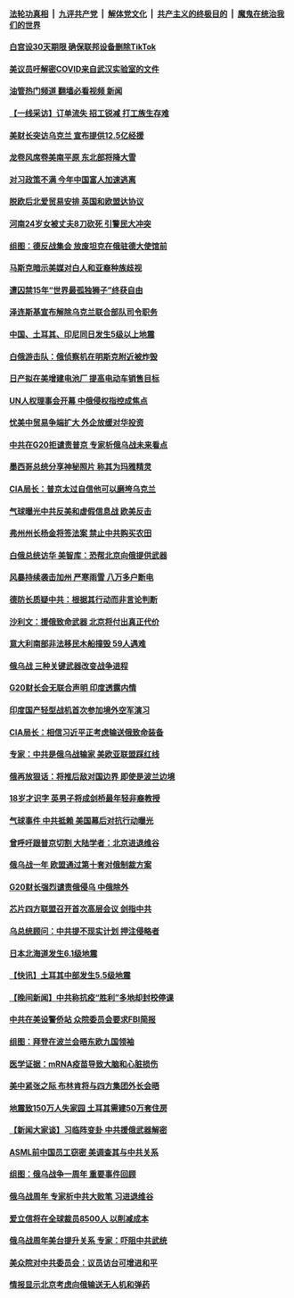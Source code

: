 ####  [法轮功真相](../../../../basic/blob/master/README.md?t=02281212) &nbsp;|&nbsp; [九评共产党](../../../../9ping.md/blob/master/README.md?t=02281212) &nbsp;|&nbsp; [解体党文化](../../../../jtdwh.md/blob/master/README.md?t=02281212)  &nbsp;|&nbsp; [共产主义的终极目的](../../../../gczydzjmd.md/blob/master/README.md?t=02281212) &nbsp;|&nbsp; [魔鬼在统治我们的世界](../../../../mgztzwmdsj.md/blob/master/README.md?t=02281212) 

#### [白宫设30天期限 确保联邦设备删除TikTok](../pages/nsc418/n13939726.md?t=02281212) 

#### [美议员吁解密COVID来自武汉实验室的文件](../pages/nsc418/n13939562.md?t=02281212) 

#### [油管热门频道 翻墙必看视频 新闻](http://129.146.143.75:81/youtube.html?02281212)

#### [【一线采访】订单流失 招工锐减 打工族生存难](../pages/nsc418/n13939333.md?t=02281212) 

#### [美财长突访乌克兰 宣布提供12.5亿经援](../pages/nsc418/n13939563.md?t=02281212) 

#### [龙卷风席卷美南平原 东北部将降大雪](../pages/nsc418/n13939509.md?t=02281212) 

#### [对习政策不满 今年中国富人加速逃离](../pages/nsc418/n13939543.md?t=02281212) 

#### [脱欧后北爱贸易安排 英国和欧盟达协议](../pages/nsc418/n13939399.md?t=02281212) 

#### [河南24岁女被丈夫8刀砍死 引警民大冲突](../pages/nsc418/n13939491.md?t=02281212) 

#### [组图：德反战集会 放废坦克在俄驻德大使馆前](../pages/nsc418/n13939305.md?t=02281212) 

#### [马斯克暗示美媒对白人和亚裔种族歧视](../pages/nsc418/n13939492.md?t=02281212) 

#### [遭囚禁15年“世界最孤独狮子”终获自由](../pages/nsc418/n13939260.md?t=02281212) 

#### [泽连斯基宣布解除乌克兰联合部队司令职务](../pages/nsc418/n13939464.md?t=02281212) 

#### [中国、土耳其、印尼同日发生5级以上地震](../pages/nsc418/n13939363.md?t=02281212) 

#### [白俄游击队：俄侦察机在明斯克附近被炸毁](../pages/nsc418/n13939375.md?t=02281212) 



#### [日产拟在美增建电池厂 提高电动车销售目标](../pages/nsc418/n13939283.md?t=02281212) 


#### [UN人权理事会开幕 中俄侵权指控成焦点](../pages/nsc418/n13939242.md?t=02281212) 

#### [忧美中贸易争端扩大 外企放缓对华投资](../pages/nsc418/n13939110.md?t=02281212) 

#### [中共在G20拒谴责普京 专家析俄乌战未来看点](../pages/nsc418/n13936652.md?t=02281212) 

#### [墨西哥总统分享神秘照片 称其为玛雅精灵](../pages/nsc418/n13939087.md?t=02281212) 

#### [CIA局长：普京太过自信他可以磨垮乌克兰](../pages/nsc418/n13939042.md?t=02281212) 

#### [气球曝光中共反美和虚假信息战 欧美反击](../pages/nsc418/n13938863.md?t=02281212) 

#### [弗州州长杨金将签法案 禁止中共购买农田](../pages/nsc418/n13938901.md?t=02281212) 

#### [白俄总统访华 美智库：恐帮北京向俄提供武器](../pages/nsc418/n13938888.md?t=02281212) 

#### [风暴持续袭击加州 严寒雨雪 八万多户断电](../pages/nsc418/n13938873.md?t=02281212) 

#### [德防长质疑中共：根据其行动而非言论判断](../pages/nsc418/n13938864.md?t=02281212) 

#### [沙利文：援俄致命武器 北京将付出真正代价](../pages/nsc418/n13937636.md?t=02281212) 

#### [意大利南部非法移民木船撞毁 59人遇难](../pages/nsc418/n13938813.md?t=02281212) 

#### [俄乌战 三种关键武器改变战争进程](../pages/nsc418/n13938817.md?t=02281212) 

#### [G20财长会无联合声明 印度透露内情](../pages/nsc418/n13938460.md?t=02281212) 

#### [印度国产轻型战机首次参加境外空军演习](../pages/nsc418/n13938693.md?t=02281212) 

#### [CIA局长：相信习近平正考虑输送俄致命装备](../pages/nsc418/n13938427.md?t=02281212) 

#### [专家：中共是俄乌战输家 美欧亚联盟踩红线](../pages/nsc418/n13937688.md?t=02281212) 

#### [俄再放狠话：将推后敌对国边界 即使是波兰边境](../pages/nsc418/n13938319.md?t=02281212) 

#### [18岁才识字 英男子将成剑桥最年轻非裔教授](../pages/nsc418/n13938001.md?t=02281212) 

#### [气球事件 中共抵赖 美国幕后对抗行动曝光](../pages/nsc418/n13938261.md?t=02281212) 

#### [曾呼吁跟普京切割 大陆学者：北京进退维谷](../pages/nsc418/n13938226.md?t=02281212) 

#### [俄乌战一年 欧盟通过第十套对俄制裁方案](../pages/nsc418/n13938233.md?t=02281212) 

#### [G20财长强烈谴责俄侵乌 中俄除外](../pages/nsc418/n13938118.md?t=02281212) 

#### [芯片四方联盟召开首次高层会议 剑指中共](../pages/nsc418/n13938194.md?t=02281212) 

#### [乌总统顾问：中共提不现实计划 押注侵略者](../pages/nsc418/n13938202.md?t=02281212) 

#### [日本北海道发生6.1级地震](../pages/nsc418/n13938174.md?t=02281212) 

#### [【快讯】土耳其中部发生5.5级地震](../pages/nsc418/n13938111.md?t=02281212) 


#### [【晚间新闻】中共称抗疫“胜利”多地却封校停课](../pages/nsc418/n13938036.md?t=02281212) 

#### [中共在美设警侨站 众院委员会要求FBI简报](../pages/nsc418/n13938015.md?t=02281212) 

#### [组图：拜登在波兰会晤东欧九国领袖](../pages/nsc418/n13937306.md?t=02281212) 

#### [医学证据：mRNA疫苗导致大脑和心脏损伤](../pages/nsc418/n13937706.md?t=02281212) 

#### [美中紧张之际 布林肯将与四方集团外长会晤](../pages/nsc418/n13937844.md?t=02281212) 

#### [地震致150万人失家园 土耳其需建50万套住房](../pages/nsc418/n13937750.md?t=02281212) 

#### [【新闻大家谈】习临阵变卦 中共援俄武器解密](../pages/nsc418/n13937713.md?t=02281212) 

#### [ASML前中国员工窃密 美调查其与中共关系](../pages/nsc418/n13937721.md?t=02281212) 

#### [组图：俄乌战争一周年 重要事件回顾](../pages/nsc418/n13937820.md?t=02281212) 

#### [俄乌战周年 专家析中共大败笔 习进退维谷](../pages/nsc418/n13936661.md?t=02281212) 

#### [爱立信将在全球裁员8500人 以削减成本](../pages/nsc418/n13937612.md?t=02281212) 

#### [俄乌战周年美台提升关系 专家：吓阻中共武统](../pages/nsc418/n13937472.md?t=02281212) 

#### [美众院对中共委员会：议员访台可增进和平](../pages/nsc418/n13937487.md?t=02281212) 

#### [情报显示北京考虑向俄输送无人机和弹药](../pages/nsc418/n13937615.md?t=02281212) 

<img src='http://gfw-breaker.win/goodnews/indexes/nsc418.md' width='0px' height='0px'/>
